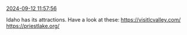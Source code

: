 [2024-09-12 11:57:56](https://mstdn.social/@hill_wanderer/113124460233487507)

Idaho has its attractions. Have a look at these: <a href="https://visitlcvalley.com/" target="_blank" rel="nofollow noopener noreferrer" translate="no">https://<span class="">visitlcvalley.com/</a> <a href="https://priestlake.org/" target="_blank" rel="nofollow noopener noreferrer" translate="no">https://<span class="">priestlake.org/</a>